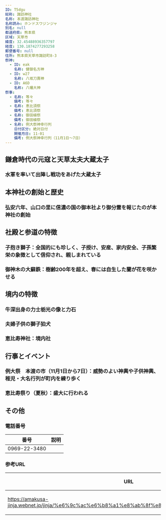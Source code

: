 ```yaml
---
ID: T5dgu
総称: 諏訪神社
名称: 本渡諏訪神社
名称読み: ホンドスワジンジャ
別名: null
都道府県: 熊本県
区域: 天草市
緯度: 32.45488936357797
経度: 130.1874277293258
郵便番号: null
住所: 熊本県天草市諏訪町8-3
祭神:
  - ID: eak
    名称: 健御名方神
  - ID: w27
    名称: 八坂刀賣神
  - ID: A6D
    名称: 八幡大神
祭事:
  - 名称: 等々
    備考: 等々
  - 名称: 恵比須祭
    備考: 恵比須祭
  - 名称: 御田植祭
    備考: 御田植祭
  - 名称: 例大祭神幸行列
    日付区分: 絶対日付
    開催月日: 11-01
    備考: 例大祭神幸行列（11月1日～7日）
---
```


## 鎌倉時代の元寇と天草太夫大蔵太子

### 水軍を率いて出陣し戦功をあげた大蔵太子

## 本神社の創始と歴史

### 弘安六年、山口の里に信濃の国の御本社より御分霊を報じたのが本神社の創始

## 社殿と参道の特徴

### 子抱き獅子：全国的にも珍しく、子授け、安産、家内安全、子孫繁栄の象徴として信仰され、親しまれている

### 御神木の大蘇鉄：樹齢200年を超え、春には自生した蘭が花を咲かせる

## 境内の特徴

### 牛深出身の力士栃光の像と力石

### 夫婦子供の獅子狛犬

### 恵比寿神社：境内社

## 行事とイベント

### 例大祭　本渡の市（11月1日から7日）：威勢のよい神輿や子供神輿、稚児・大名行列が町内を練り歩く

### 恵比寿祭り（夏秋）：盛大に行われる

## その他

### 電話番号

| 番号         | 説明 |
| ------------ | ---- |
| 0969-22-3480 |      |

### 参考URL

| URL                                                                                           | 説明   |
| --------------------------------------------------------------------------------------------- | ------ |
| https://amakusa-jinja.webnet.jp/jinja/%e6%9c%ac%e6%b8%a1%e8%ab%8f%e8%a8%aa%e7%a5%9e%e7%a4%be/ | 神社庁 |
